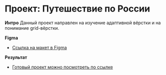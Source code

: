 # Проект: Путешествие по России

**Интро**
Данный проект направлен на изучение адаптивной вёрстки и на понимание grid-вёрстки.

**Figma**
* [Ссылка на макет в Figma](https://www.figma.com/file/5S2WSbEFL6awjVWJ0NWL8Q/Sprint-3_-Russia-_-desktop-mobile?node-id=28503%3A0)

**Результат**
* [Готовый проект можно посмотреть по ссылке](https://wersario.github.io/Yandex_Travel/)
